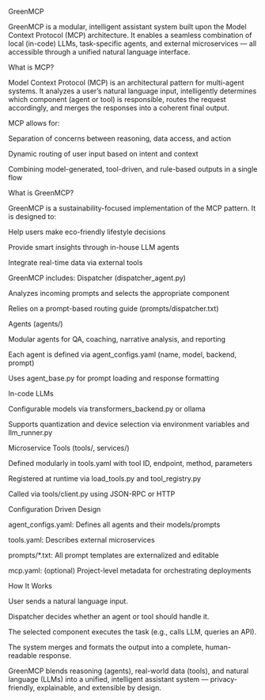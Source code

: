 GreenMCP

GreenMCP is a modular, intelligent assistant system built upon the Model Context Protocol (MCP) architecture. It enables a seamless combination of local (in-code) LLMs, task-specific agents, and external microservices — all accessible through a unified natural language interface.

What is MCP?

Model Context Protocol (MCP) is an architectural pattern for multi-agent systems. It analyzes a user’s natural language input, intelligently determines which component (agent or tool) is responsible, routes the request accordingly, and merges the responses into a coherent final output.

MCP allows for:

Separation of concerns between reasoning, data access, and action

Dynamic routing of user input based on intent and context

Combining model-generated, tool-driven, and rule-based outputs in a single flow


What is GreenMCP?

GreenMCP is a sustainability-focused implementation of the MCP pattern. It is designed to:

Help users make eco-friendly lifestyle decisions

Provide smart insights through in-house LLM agents

Integrate real-time data via external tools


GreenMCP includes:
Dispatcher (dispatcher_agent.py)

Analyzes incoming prompts and selects the appropriate component

Relies on a prompt-based routing guide (prompts/dispatcher.txt)


Agents (agents/)

Modular agents for QA, coaching, narrative analysis, and reporting

Each agent is defined via agent_configs.yaml (name, model, backend, prompt)

Uses agent_base.py for prompt loading and response formatting


In-code LLMs

Configurable models via transformers_backend.py or ollama

Supports quantization and device selection via environment variables and llm_runner.py


Microservice Tools (tools/, services/)

Defined modularly in tools.yaml with tool ID, endpoint, method, parameters

Registered at runtime via load_tools.py and tool_registry.py

Called via tools/client.py using JSON-RPC or HTTP


Configuration Driven Design

agent_configs.yaml: Defines all agents and their models/prompts

tools.yaml: Describes external microservices

prompts/*.txt: All prompt templates are externalized and editable

mcp.yaml: (optional) Project-level metadata for orchestrating deployments


How It Works

User sends a natural language input.

Dispatcher decides whether an agent or tool should handle it.

The selected component executes the task (e.g., calls LLM, queries an API).

The system merges and formats the output into a complete, human-readable response.

GreenMCP blends reasoning (agents), real-world data (tools), and natural language (LLMs) into a unified, intelligent assistant system — privacy-friendly, explainable, and extensible by design.
